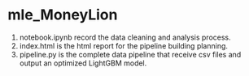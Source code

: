# mle_MoneyLion

1) notebook.ipynb record the data cleaning and analysis process.
2) index.html is the html report for the pipeline building planning.
3) pipeline.py is the complete data pipeline that receive csv files and output an optimized LightGBM model.
